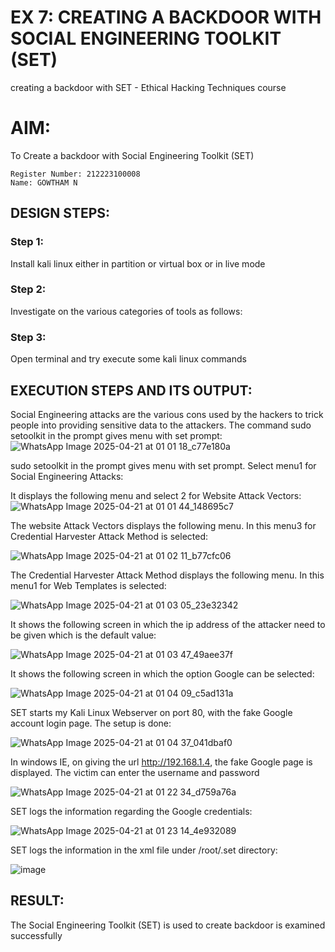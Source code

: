 # EX 7: CREATING A BACKDOOR WITH SOCIAL ENGINEERING TOOLKIT (SET)
creating a backdoor with SET - Ethical Hacking Techniques course

# AIM:
To Create a backdoor with Social Engineering Toolkit (SET)
```
Register Number: 212223100008
Name: GOWTHAM N
```
## DESIGN STEPS:

### Step 1:

Install kali linux either in partition or virtual box or in live mode


### Step 2:

Investigate on the various categories of tools as follows:

### Step 3:

Open terminal and try execute some kali linux commands

## EXECUTION STEPS AND ITS OUTPUT:
Social Engineering attacks are the various cons used by the hackers to trick people into providing sensitive data to the attackers. 
The command sudo setoolkit in the prompt gives menu with set prompt:
![WhatsApp Image 2025-04-21 at 01 01 18_c77e180a](https://github.com/user-attachments/assets/acdc511d-e764-4b0c-b32c-02fbf4c17768)


sudo setoolkit in the prompt gives menu with set prompt. Select menu1 for Social Engineering Attacks:

It displays the following menu and select 2 for Website Attack Vectors:
![WhatsApp Image 2025-04-21 at 01 01 44_148695c7](https://github.com/user-attachments/assets/6f4ba04b-21cb-425a-9b4c-114799c94f7d)



The website Attack Vectors displays the following menu. In this menu3 for Credential Harvester Attack Method is selected:

![WhatsApp Image 2025-04-21 at 01 02 11_b77cfc06](https://github.com/user-attachments/assets/c223aeb6-232e-4342-b18c-3b628282e07e)




The Credential Harvester Attack Method displays the following menu. In this menu1 for Web Templates is selected:

![WhatsApp Image 2025-04-21 at 01 03 05_23e32342](https://github.com/user-attachments/assets/ce3a4163-d7fa-48f6-aefa-e4ca6c001214)




It shows the following screen in which the ip address of the attacker need to be given which is the default value:

![WhatsApp Image 2025-04-21 at 01 03 47_49aee37f](https://github.com/user-attachments/assets/1f75da00-90f8-41b7-9df1-c2a912569e26)



It shows the following screen in which the option Google can be selected:

![WhatsApp Image 2025-04-21 at 01 04 09_c5ad131a](https://github.com/user-attachments/assets/3c32a29b-39f9-4558-841d-fcf79e612299)




SET starts my Kali Linux Webserver on port 80, with the fake Google account login page. The setup is done:

![WhatsApp Image 2025-04-21 at 01 04 37_041dbaf0](https://github.com/user-attachments/assets/b608d2c8-d9f7-4b10-845a-0376eba58c19)




In windows IE, on giving the url http://192.168.1.4, the fake Google page is displayed. The victim can enter the username and password

![WhatsApp Image 2025-04-21 at 01 22 34_d759a76a](https://github.com/user-attachments/assets/c0ab7136-1ef1-4496-af6f-500878dd7ef3)



SET logs the information regarding the Google credentials:

![WhatsApp Image 2025-04-21 at 01 23 14_4e932089](https://github.com/user-attachments/assets/2760db48-1385-44bf-a2d1-96d830777fc5)



SET logs the information in the xml file under /root/.set directory:

![image](https://github.com/user-attachments/assets/eb860581-4b9f-4923-b762-13423fb56ee0)


## RESULT:
The Social Engineering Toolkit (SET) is used to create backdoor is  examined successfully
